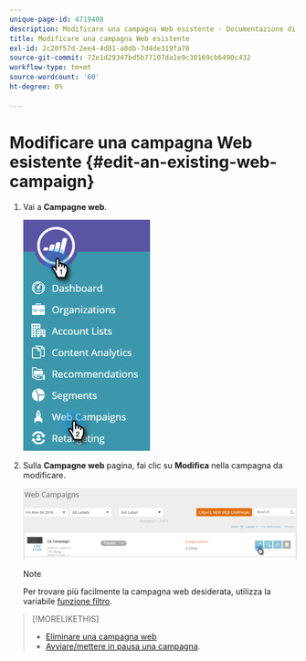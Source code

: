 ```yaml
---
unique-page-id: 4719408
description: Modificare una campagna Web esistente - Documentazione di Marketo - Documentazione del prodotto
title: Modificare una campagna Web esistente
exl-id: 2c20f57d-2ee4-4d81-a8db-7d4de319fa78
source-git-commit: 72e1d29347bd5b77107da1e9c30169cb6490c432
workflow-type: tm+mt
source-wordcount: '60'
ht-degree: 0%

---
```


# Modificare una campagna Web esistente {#edit-an-existing-web-campaign}

1. Vai a **Campagne web**.

   ![](assets/image2016-8-18-16-3a15-3a14.png)

1. Sulla **Campagne web** pagina, fai clic su **Modifica** nella campagna da modificare.

   ![](assets/web-campaigns-1-edit-hand.png)

   >[!NOTE]
   >
   >Per trovare più facilmente la campagna web desiderata, utilizza la variabile [funzione filtro](/help/marketo/product-docs/web-personalization/working-with-web-campaigns/filter-web-campaigns.md).

>[!MORELIKETHIS]
>
>* [Eliminare una campagna web](/help/marketo/product-docs/web-personalization/working-with-web-campaigns/delete-a-web-campaign.md)
>* [Avviare/mettere in pausa una campagna](/help/marketo/product-docs/web-personalization/working-with-web-campaigns/launch-pause-a-web-campaign.md).

